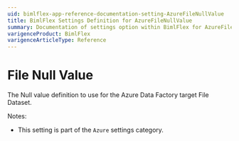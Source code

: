 ```yaml
---
uid: bimlflex-app-reference-documentation-setting-AzureFileNullValue
title: BimlFlex Settings Definition for AzureFileNullValue
summary: Documentation of settings option within BimlFlex for AzureFileNullValue
varigenceProduct: BimlFlex
varigenceArticleType: Reference
---
```


# File Null Value

The Null value definition to use for the Azure Data Factory target File Dataset.

Notes:

* This setting is part of the `Azure` settings category.
